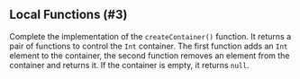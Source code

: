 ## Local Functions (#3)

Complete the implementation of the `createContainer()` function. It returns a
pair of functions to control the `Int` container. The first function adds an
`Int` element to the container, the second function removes an element from the
container and returns it. If the container is empty, it returns `null`.

